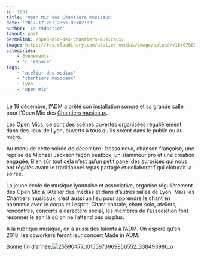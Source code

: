 ```yaml
---
id: 1951
title: 'Open Mic des Chantiers musicaux'
date: '2017-12-20T12:55:09+02:00'
author: 'La rédaction'
layout: post
permalink: /open-mic-des-chantiers-musicaux/
image: https://res.cloudinary.com/atelier-medias/image/upload/v1670788855/blog/exfqx59ayxrdkwdvpj68.jpg
categories:
    - Evènements
    - 'L''espace'
tags:
    - 'atelier des medias'
    - 'chantiers musicaux'
    - lyon
    - 'open mic'
---
```


Le 19 décembre, l’ADM a prêté son installation sonore et sa grande salle pour l’Open Mic des [Chantiers musicaux](https://www.leschantiersmusicaux.com/).

Les Open Mics, ce sont des scènes ouvertes organisées régulièrement dans des lieux de Lyon, ouverts à tous qu’ils soient dans le public ou au micro.

Au menu de cette soirée de décembre : bossa nova, chanson française, une reprise de Michaël Jackson façon beatbox, un slammeur pro et une création engagée. Bien sûr tout cela n’est qu’un petit panel des surprises qui nous ont régalés avant le traditionnel repas partagé et collaboratif qui clôturait la soirée.

La jeune école de musique lyonnaise et associative, organise régulièrement des Open Mic à l’Atelier des médias et dans d’autres salles de Lyon. Mais les Chantiers musicaux, c’est aussi un lieu pour apprendre le chant en harmonie avec le corps et l’esprit. Chant chorale, chant solo, ateliers, rencontres, concerts à caractère social, les membres de l’association font résonner le son là où on ne l’attend pas ou plus.

À la rubrique musique, on a aussi des talents à l’ADM. On espère qu’en 2018, les coworkers feront leur concert Made in ADM.

Bonne fin d’année,<img src="https://res.cloudinary.com/atelier-medias/image/upload/v1670788857/blog/hdj6l2xo9szaoxexzuuz.jpg" alt="25590477_10155973969856552_338493986_o">
